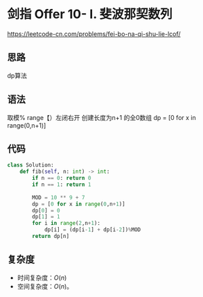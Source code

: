 # 剑指 Offer 10- I. 斐波那契数列
https://leetcode-cn.com/problems/fei-bo-na-qi-shu-lie-lcof/
## 思路
dp算法
## 语法
取模%
range【）左闭右开
创建长度为n+1 的全0数组 dp = [0 for x in range(0,n+1)]
## 代码
```python
class Solution:
    def fib(self, n: int) -> int:
        if n == 0: return 0
        if n == 1: return 1
 
        MOD = 10 ** 9 + 7
        dp = [0 for x in range(0,n+1)]
        dp[0] = 0 
        dp[1] = 1
        for i in range(2,n+1):
            dp[i] = (dp[i-1] + dp[i-2])%MOD
        return dp[n]
```

## 复杂度

- 时间复杂度：$O(n)$
- 空间复杂度：$O(n)$。